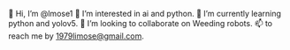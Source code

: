 👋 Hi, I’m @lmose1
👀 I’m interested in ai and python.
🌱 I’m currently learning python and yolov5.
💞️ I’m looking to collaborate on Weeding robots.
📫  to reach me by 1979limose@gmail.com.

<!---
lmose1/lmose1 is a ✨ special ✨ repository because its `README.md` (this file) appears on your GitHub profile.
You can click the Preview link to take a look at your changes.
--->
